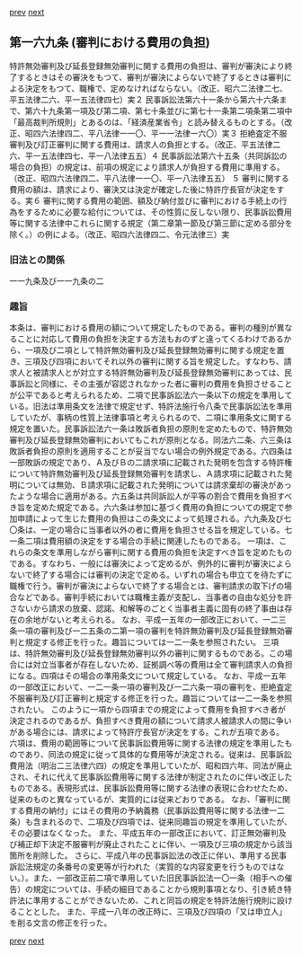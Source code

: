 [prev](/specific\markdowns\特許法\234_Mp-Ch_6-At_168.md)
[next](/specific\markdowns\特許法\236_Mp-Ch_6-At_170.md)
## 第一六九条 (審判における費用の負担)
特許無効審判及び延長登録無効審判に関する費用の負担は、審判が審決により終了するときはその審決をもつて、審判が審決によらないで終了するときは審判による決定をもつて、職権で、定めなければならない。（改正、昭六二法律二七、平五法律二六、平一五法律四七）実２ 民事訴訟法第六十一条から第六十六条まで、第六十九条第一項及び第二項、第七十条並びに第七十一条第二項条第二項中「最高裁判所規則」とあるのは、「経済産業省令」と読み替えるものとする。（改正、昭四六法律四二、平八法律一一〇、平一一法律一六〇）実３ 拒絶査定不服審判及び訂正審判に関する費用は、請求人の負担とする。（改正、平五法律二六、平一五法律四七、平一八法律五五）４ 民事訴訟法第六十五条（共同訴訟の場合の負担）の規定は、前項の規定により請求人が負担する費用に準用する。（改正、昭四六法律四二、平八法律一一〇、平一八法律五五）
５ 審判に関する費用の額は、請求により、審決又は決定が確定した後に特許庁長官が決定をする。実６ 審判に関する費用の範囲、額及び納付並びに審判における手続上の行為をするために必要な給付については、その性質に反しない限り、民事訴訟費用等に関する法律中これらに関する規定（第二章第一節及び第三節に定める部分を除く。）の例による。（改正、昭四六法律四二、令元法律三）実

### 旧法との関係
一一九条及び一一九条の二

### 趣旨
本条は、審判における費用の額について規定したものである。審判の種別が異なることに対応して費用の負担を決定する方法もおのずと違ってくるわけであるから、一項及び二項として特許無効審判及び延長登録無効審判に関する規定を置き、三項及び四項においてそれ以外の審判に関する旨を規定した。すなわち、請求人と被請求人とが対立する特許無効審判及び延長登録無効審判にあっては、民事訴訟と同様に、その主張が容認されなかった者に審判の費用を負担させることが公平であると考えられるため、二項で民事訴訟法六一条以下の規定を準用している。旧法は準用条文を法律で規定せず、特許法施行令八条で民事訴訟法を準用していたが、事柄の性質上法律事項と考えられるので、二項に準用条文に関する規定を置いた。民事訴訟法六一条は敗訴者負担の原則を定めたもので、特許無効審判及び延長登録無効審判においてもこれが原則となる。同法六二条、六三条は敗訴者負担の原則を適用することが妥当でない場合の例外規定である。六四条は一部敗訴の規定であり、Ａ及びＢの二請求項に記載された発明を包含する特許権について特許無効審判及び延長登録無効審判を請求し、Ａ請求項に記載された発明については無効、Ｂ請求項に記載された発明については請求棄却の審決があったような場合に適用がある。六五条は共同訴訟人が平等の割合で費用を負担すべき旨を定めた規定である。六六条は参加に基づく費用の負担についての規定で参加申請によって生じた費用の負担はこの条文によって処理される。六九条及び七〇条は、一定の場合に当事者以外の者に費用を負担させる旨を規定している。七一条二項は費用額の決定をする場合の手続に関連したものである。
一項は、これらの条文を準用しながら審判に関する費用の負担を決定すべき旨を定めたものである。すなわち、一般には審決によって定めるが、例外的に審判が審決によらないで終了する場合には審判の決定で定める。いずれの場合も申立てを待たずに職権で行う。審判が審決によらないで終了する場合とは、審判請求の取下げの場合などである。審判手続においては職権主義が支配し、当事者の自由な処分を許さないから請求の放棄、認諾、和解等のごとく当事者主義に固有の終了事由は存在の余地がないと考えられる。
なお、平成一五年の一部改正において、一二三条一項の審判及び一二五条の二第一項の審判を特許無効審判及び延長登録無効審判と規定する修正を行った。趣旨については一二一条を参照されたい。
三項は、特許無効審判及び延長登録無効審判以外の審判に関するものである。この場合には対立当事者が存在しないため、証拠調べ等の費用は全て審判請求人の負担になる。四項はその場合の準用条文について規定している。
なお、平成一五年の一部改正において、一二一条一項の審判及び一二六条一項の審判を、拒絶査定不服審判及び訂正審判と規定する修正を行った。趣旨については一二一条を参照されたい。
このように一項から四項までの規定によって費用を負担すべき者が決定されるのであるが、負担すべき費用の額について請求人被請求人の間に争いがある場合には、請求によって特許庁長官が決定をする。これが五項である。
六項は、費用の範囲等について民事訴訟費用等に関する法律の規定を準用したものであり、同法の規定に従って具体的な費用等が決定される。従来は、民事訴訟費用法（明治二三法律六四）の規定を準用していたが、昭和四六年、同法が廃止され、それに代えて民事訴訟費用等に関する法律が制定されたのに伴い改正したものである。表現形式は、民事訴訟費用等に関する法律の表現に合わせたため、従来のものと異なっているが、実質的には従来どおりである。
なお、「審判に関する費用の納付」にはその費用の予納義務（民事訴訟費用等に関する法律一二条）も含まれるので、二項及び四項では、従来同趣旨の規定を準用していたが、その必要はなくなった。
また、平成五年の一部改正において、訂正無効審判及び補正却下決定不服審判が廃止されたことに伴い、一項及び三項の規定から該当箇所を削除した。
さらに、平成八年の民事訴訟法の改正に伴い、準用する民事訴訟法規定の条番号の変更等が行われた（実質的な内容変更を行うものではない。）。また、一部改正前二項で準用していた旧民事訴訟法一〇一条（相手への催告）の規定については、手続の細目であることから規則事項となり、引き続き特許法に準用することができないため、これと同旨の規定を特許法施行規則に設けることとした。
また、平成一八年の改正時に、三項及び四項の「又は申立人」を削る文言の修正を行った。

[prev](/specific\markdowns\特許法\234_Mp-Ch_6-At_168.md)
[next](/specific\markdowns\特許法\236_Mp-Ch_6-At_170.md)